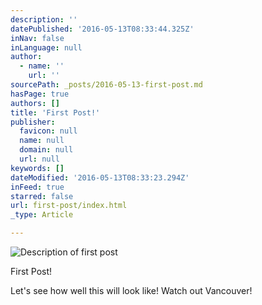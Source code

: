 ```yaml
---
description: ''
datePublished: '2016-05-13T08:33:44.325Z'
inNav: false
inLanguage: null
author:
  - name: ''
    url: ''
sourcePath: _posts/2016-05-13-first-post.md
hasPage: true
authors: []
title: 'First Post!'
publisher:
  favicon: null
  name: null
  domain: null
  url: null
keywords: []
dateModified: '2016-05-13T08:33:23.294Z'
inFeed: true
starred: false
url: first-post/index.html
_type: Article

---
```

![Description of first post](https://s3-us-west-2.amazonaws.com/the-grid-img/p/f2a7a691d87eaa8bdf8ba45bb9013afc82b24f6d.png)

First Post!

Let's see how well this will look like! Watch out Vancouver!